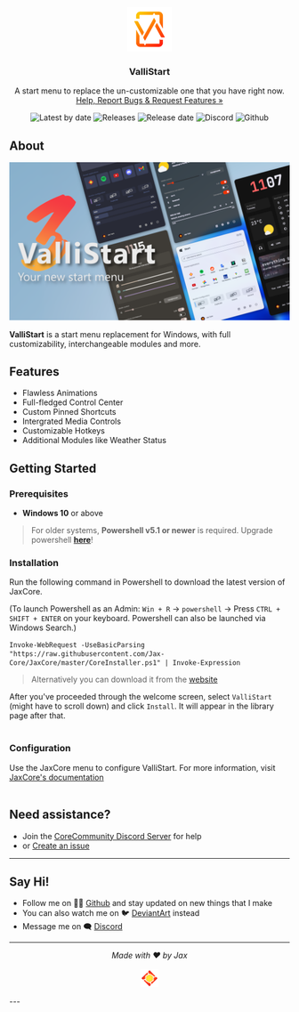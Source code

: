 <!-- START Header.mustache -->
<br />
<div align="center">
  <a href="https://github.com/Jax-Core/ValliStart">
    <img src="https://raw.githubusercontent.com/Jax-Core/ReadME-Template/main/Resources/Icons/ValliStart.png" alt="Logo" width="80" height="80">
  </a>

<h3 align="center">ValliStart</h3>
  <p align="center">
    A start menu to replace the un-customizable one that you have right now.
    <br />
    <a href="https://discord.gg/JmgehPSDD6">Help, Report Bugs & Request Features »</a>
  </p>
</div>
<!-- END Header.mustache -->
<!-- START ShieldsFull.mustache -->
<p align="center">
  <img alt="Latest by date" src="https://img.shields.io/github/v/tag/Jax-Core/ValliStart?label=Version&style=for-the-badge" />
  <img alt="Releases" src="https://img.shields.io/github/downloads/Jax-Core/ValliStart/total?style=for-the-badge" />
  <img alt="Release date" src="https://img.shields.io/github/release-date/Jax-Core/ValliStart?label=Last%20Update&style=for-the-badge" />
  <img alt="Discord" src="https://img.shields.io/discord/880445067754610688?label=Discord%20server&style=for-the-badge" />
  <img alt="Github" src="https://img.shields.io/github/license/Jax-Core/ValliStart?style=for-the-badge" />
</p><!-- END ShieldsFull.mustache -->

<!-- START About.mustache -->

## About

![ValliStart](https://raw.githubusercontent.com/Jax-Core/ReadME-Template/main/Resources/Splash/ValliStart.png)
<!-- END About.mustache -->
**ValliStart** is a start menu replacement for Windows, with full customizability, interchangeable modules and more.

<!-- START Features.mustache -->

## Features<!-- END Features.mustache -->
* Flawless Animations
* Full-fledged Control Center
* Custom Pinned Shortcuts
* Intergrated Media Controls
* Customizable Hotkeys
* Additional Modules like Weather Status

<!-- START GetStarted.mustache -->

## Getting Started

### Prerequisites
- **Windows 10** or above
> For older systems, **Powershell v5.1 or newer** is required. Upgrade powershell **[here](https://docs.microsoft.com/en-us/powershell/scripting/windows-powershell/install/installing-windows-powershell?view=powershell-7.2#upgrading-existing-windows-powershell)**!

### Installation 
Run the following command in Powershell to download the latest version of JaxCore.

(To launch Powershell as an Admin: `Win + R` -> `powershell` -> Press `CTRL + SHIFT + ENTER` on your keyboard. Powershell can also be launched via Windows Search.)

```
Invoke-WebRequest -UseBasicParsing "https://raw.githubusercontent.com/Jax-Core/JaxCore/master/CoreInstaller.ps1" | Invoke-Expression
```

> Alternatively you can download it from the [website](https://jax-core.github.io/)

After you've proceeded through the welcome screen, select `ValliStart` (might have to scroll down) and click `Install`. It will appear in the library page after that.
<br />
<br /><!-- END GetStarted.mustache -->
<!-- START Setup.mustache -->

### Configuration
Use the JaxCore menu to configure ValliStart.
For more information, visit [JaxCore's documentation](https://jaxcore.gitbook.io/core/)
<br>
<br><!-- END Setup.mustache -->
<!-- START Footer.mustache -->

## Need assistance?
* Join the [CoreCommunity Discord Server](https://discord.gg/JmgehPSDD6) for help
* or [Create an issue](https://github.com/Jax-Core/ValliStart)

---

## Say Hi!
* Follow me on 👨‍💻 [Github](https://github.com/EnhancedJax) and stay updated on new things that I make
* You can also watch me on 🐦 [DeviantArt](https://www.deviantart.com/jaxoriginals) instead
* Message me on 🗨️ [Discord](https://discord.gg/JmgehPSDD6)

---

<p align="center">
<i>Made with ❤️ by Jax</i>
   <br/><br/>
   <img src="https://raw.githubusercontent.com/Jax-Core/ReadME-Template/main/Resources/Assets/Logo.png"  width="32" height="32"/>
</p>
---<!-- END Footer.mustache -->
